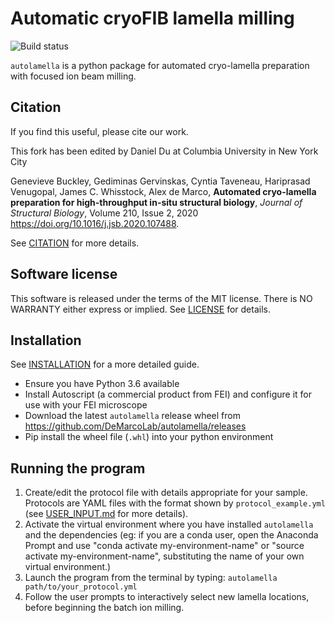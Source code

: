 # Automatic cryoFIB lamella milling

![Build status](https://github.com/DeMarcoLab/autolamella/workflows/Python%20package/badge.svg)

`autolamella` is a python package for automated cryo-lamella preparation
with focused ion beam milling.

## Citation
If you find this useful, please cite our work.

This fork has been edited by Daniel Du at Columbia University in New York City

Genevieve Buckley, Gediminas Gervinskas, Cyntia Taveneau, Hariprasad Venugopal, James C. Whisstock, Alex de Marco,
**Automated cryo-lamella preparation for high-throughput in-situ structural biology**,
*Journal of Structural Biology*,
Volume 210, Issue 2,
2020
https://doi.org/10.1016/j.jsb.2020.107488.

See [CITATION](CITATION.md) for more details.

## Software license
This software is released under the terms of the MIT license.
There is NO WARRANTY either express or implied.
See [LICENSE](LICENSE) for details.

## Installation
See [INSTALLATION](INSTALLATION.md) for a more detailed guide.

* Ensure you have Python 3.6 available
* Install Autoscript (a commercial product from FEI)
and configure it for use with your FEI microscope
* Download the latest `autolamella` release wheel from https://github.com/DeMarcoLab/autolamella/releases
* Pip install the wheel file (`.whl`) into your python environment

## Running the program
1. Create/edit the protocol file with details appropriate for your sample.
Protocols are YAML files with the format shown by `protocol_example.yml`
(see [USER_INPUT.md](USER_INPUT.md) for more details).
2. Activate the virtual environment where you have installed `autolamella` and
the dependencies (eg: if you are a conda user, open the Anaconda Prompt and
use "conda activate my-environment-name" or
"source activate my-environment-name", substituting the name of your own
virtual environment.)
3. Launch the program from the terminal by typing:
`autolamella path/to/your_protocol.yml`
4. Follow the user prompts to interactively select new lamella locations,
before beginning the batch ion milling.
